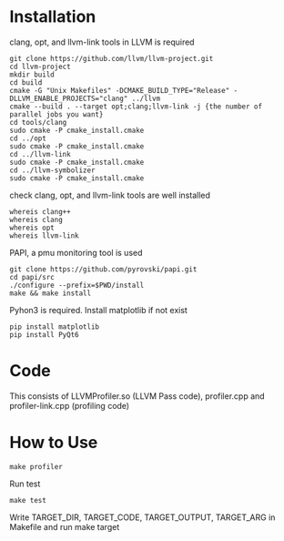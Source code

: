 # Installation
clang, opt, and llvm-link tools in LLVM is required
```
git clone https://github.com/llvm/llvm-project.git
cd llvm-project
mkdir build
cd build
cmake -G "Unix Makefiles" -DCMAKE_BUILD_TYPE="Release" -DLLVM_ENABLE_PROJECTS="clang" ../llvm
cmake --build . --target opt;clang;llvm-link -j {the number of parallel jobs you want}
cd tools/clang
sudo cmake -P cmake_install.cmake
cd ../opt
sudo cmake -P cmake_install.cmake
cd ../llvm-link
sudo cmake -P cmake_install.cmake
cd ../llvm-symbolizer
sudo cmake -P cmake_install.cmake
```
check clang, opt, and llvm-link tools are well installed
```
whereis clang++
whereis clang
whereis opt
whereis llvm-link
```
PAPI, a pmu monitoring tool is used
```
git clone https://github.com/pyrovski/papi.git
cd papi/src
./configure --prefix=$PWD/install
make && make install
```
Pyhon3 is required. Install matplotlib if not exist
```
pip install matplotlib
pip install PyQt6
```
# Code
This consists of LLVMProfiler.so (LLVM Pass code), profiler.cpp and profiler-link.cpp (profiling code)
# How to Use
```	
make profiler
```
Run test
```
make test
```
Write TARGET\_DIR, TARGET\_CODE, TARGET\_OUTPUT, TARGET\_ARG in Makefile and run make target
